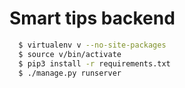 # Smart tips backend

```bash
  $ virtualenv v --no-site-packages
  $ source v/bin/activate
  $ pip3 install -r requirements.txt
  $ ./manage.py runserver
```

